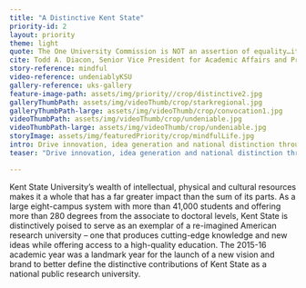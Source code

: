 ```yaml
---
title: "A Distinctive Kent State"
priority-id: 2
layout: priority
theme: light
quote: The One University Commission is NOT an assertion of equality…it is a recognition that we can be ONE UNIVERSITY, yet each of our campuses can, and do, look very different from one another.
cite: Todd A. Diacon, Senior Vice President for Academic Affairs and Provost
story-reference: mindful
video-reference: undeniablyKSU
gallery-reference: uks-gallery
feature-image-path: assets/img/priority//crop/distinctive2.jpg
galleryThumbPath: assets/img/videoThumb/crop/starkregional.jpg
galleryThumbPath-large: assets/img/videoThumb/crop/convocation1.jpg
videoThumbPath: assets/img/videoThumb/crop/undeniable.jpg
videoThumbPath-large: assets/img/videoThumb/crop/undeniable.jpg
storyImage: assets/img/featuredPriority/crop/mindfulLife.jpg
intro: Drive innovation, idea generation and national distinction through top-tier academic and research programs including the recruitment and support of talented faculty and staff
teaser: "Drive innovation, idea generation and national distinction through top-tier academic and research programs including the recruitment and support of talented faculty and staff"

---
```


Kent State University’s wealth of intellectual, physical and cultural resources makes it a whole that has a far greater impact than the sum of its parts. As a large eight-campus system with more than 41,000 students and offering more than 280 degrees from the associate to doctoral levels, Kent State is distinctively poised to serve as an exemplar of a re-imagined American research university – one that produces cutting-edge knowledge and new ideas while offering access to a high-quality education.  The 2015-16 academic year was a landmark year for the launch of a new vision and brand to better define the distinctive contributions of Kent State as a national public research university.  
